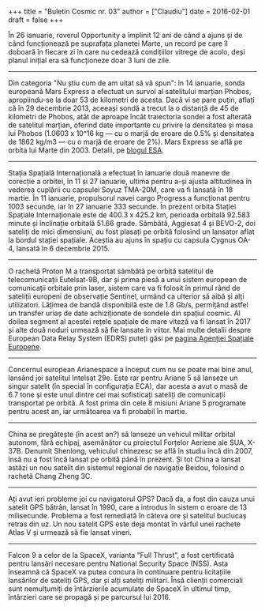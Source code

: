 +++
title = "Buletin Cosmic nr. 03"
author = ["Claudiu"]
date = 2016-02-01
draft = false
+++

În 26 ianuarie, roverul Opportunity a împlinit 12 ani de când a ajuns și de când funcționează pe suprafața planetei Marte, un record pe care îl doboară în fiecare zi în care nu cedează condițiilor vitrege de acolo, deși planul inițial era să funcționeze doar 3 luni de zile.

---

Din categoria "Nu știu cum de am uitat să vă spun": în 14 ianuarie, sonda europeană Mars Express a efectuat un survol al satelitului marțian Phobos, apropiindu-se la doar 53 de kilometri de acesta. Dacă vi se pare puțin, aflați că în 29 decembrie 2013, aceeași sondă a trecut la o distanță de 45 de kilometri de Phobos, atât de aproape încât traiectoria sondei a fost alterată de satelitul marțian, oferind date importante cu privire la densitatea și masa lui Phobos (1.0603 x 10^16 kg — cu o marjă de eroare de 0.5% și densitatea de 1862 kg/m3 — cu o marjă de eroare de 2%). Mars Express se află pe orbita lui Marte din 2003. Detalii, pe [blogul ESA](http://blogs.esa.int/mex/2016/01/13/skimming-phobos).

---

Stația Spațială Internațională a efectuat în ianuarie două manevre de corecție a orbitei, în 11 și 27 ianuarie, ultima pentru a-și ajusta altitudinea în vederea cuplării cu capsulei Soyuz TMA-20M, care va fi lansată în 18 martie. În 11 ianuarie, propulsorul navei cargo Progress a funcționat pentru 1003 secunde, iar în 27 ianuarie 333 secunde. În prezent orbita Stației Spațiale Internaționale este de 400.3 x 425.2 km, perioada orbitală 92.583 minute și înclinație orbitală 51.66 grade. Sâmbătă, Aggiesat 4 și BEVO-2, doi sateliți de mici dimensiuni, au fost plasați pe orbită folosind un lansator aflat la bordul stației spațiale. Aceștia au ajuns în spațiu cu capsula Cygnus OA-4, lansată în 6 decembrie 2015.

---

O rachetă Proton M a transportat sâmbătă pe orbită satelitul de telecomunicații Eutelsat-9B, dar și prima piesă a unui sistem european de comunicații orbitale prin laser, sistem care va fi folosit în primul rând de sateliții europeni de observație Sentinel, urmând ca ulterior să aibă și alți utilizatori. Lățimea de bandă disponibilă este de 1.8 Gb/s, permițând astfel un transfer uriaș de date achiziționate de sondele din spațiul cosmic. Al doilea segment al acestei rețele spațiale de mare viteză va fi lansat în 2017 și alte două noduri urmează să fie lansate în viitor. Mai multe detalii despre European Data Relay System (EDRS) puteți găsi pe [pagina Agenției Spațiale Europene](http://www.esa.int/Our%5FActivities/Telecommunications%5FIntegrated%5FApplications/EDRS).

---

Concernul european Arianespace a început cum nu se poate mai bine anul, lansând joi satelitul Intelsat 29e. Este rar pentru Ariane 5 să lanseze un singur satelit (în special în configurația ECA), dar acesta a avut o masă de 6.7 tone și este unul dintre cei mai sofisticați sateliți de comunicații transportat pe orbită. A fost prima din cele 8 misiuni Ariane 5 programate pentru acest an, iar următoarea va fi probabil în martie.

---

China se pregătește (în acest an?) să lanseze un vehicul militar orbital autonom, fără echipaj, asemănător cu proiectul Forțelor Aeriene ale SUA, X-37B. Denumit Shenlong, vehiculul chinezesc se află în studiu încă din 2007, însă nu a fost încă lansat pe orbită până în prezent. Și tot China a lansat astăzi un nou satelit din sistemul regional de navigație Beidou, folosind o rachetă Chang Zheng 3C.

---

Ați avut ieri probleme joi cu navigatorul GPS? Dacă da, a fost din cauza unui satelit GPS bătrân, lansat în 1990, care a introdus în sistem o eroare de 13 milisecunde. Problema a fost remediată în câteva ore și satelitul buclucaș retras din uz. Un nou satelit GPS este deja montat în vârful unei rachete Atlas V și urmează să fie lansat vineri.

---

Falcon 9 a celor de la SpaceX, varianta "Full Thrust", a fost certificată pentru lansări necesare pentru National Security Space (NSS). Asta înseamnă că SpaceX va putea concura în continuare pentru licitațiile lansărilor de sateliți GPS, dar și alți sateliți militari. Însă clienții comerciali sunt nemulțumiți de întârzierile acumulate de SpaceX în ultimul timp, întârzieri care se propagă și pe parcursul lui 2016.